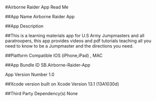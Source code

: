 #Airborne Raider App Read Me

##App Name 
 Airborne Raider App

##App Description

##This is a learning materials app for U.S  Army Jumpmasters and all paratroopers, this app provides videos and pdf  tutorials teaching all  you need to know to be a Jumpmaster and the directions you need.  


##Platform Compatible
IOS (iPhone,iPad) , MAC 

##App Bundle ID
SB.Airborne-Raider-App

App Version Number
1.0

##Xcode version built on
Xcode Version 13.1 (13A1030d)

##Third Party Dependency(s)
None









